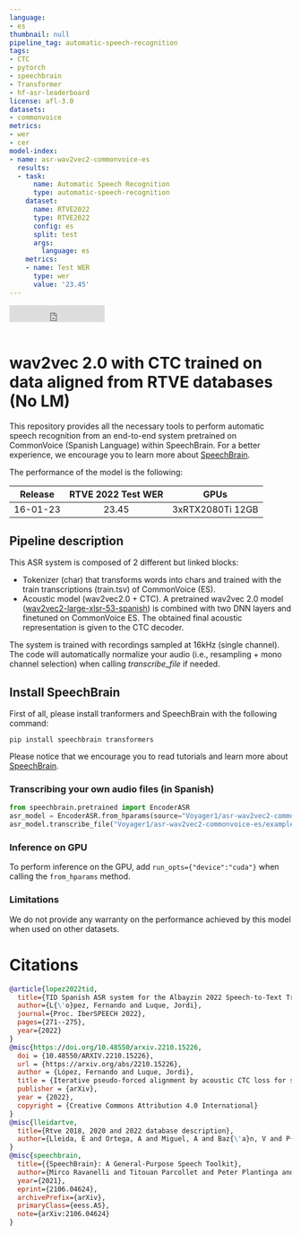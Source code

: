 ```yaml
---
language:
- es
thumbnail: null
pipeline_tag: automatic-speech-recognition
tags:
- CTC
- pytorch
- speechbrain
- Transformer
- hf-asr-leaderboard
license: afl-3.0
datasets:
- commonvoice
metrics:
- wer
- cer
model-index:
- name: asr-wav2vec2-commonvoice-es
  results:
  - task:
      name: Automatic Speech Recognition
      type: automatic-speech-recognition
    dataset:
      name: RTVE2022
      type: RTVE2022
      config: es
      split: test
      args:
        language: es
    metrics:
    - name: Test WER
      type: wer
      value: '23.45'
---
```




<iframe src="https://ghbtns.com/github-btn.html?user=speechbrain&repo=speechbrain&type=star&count=true&size=large&v=2" frameborder="0" scrolling="0" width="170" height="30" title="GitHub"></iframe>
<br/><br/>

# wav2vec 2.0 with CTC trained on data aligned from RTVE databases (No LM)

This repository provides all the necessary tools to perform automatic speech
recognition from an end-to-end system pretrained on CommonVoice (Spanish Language) within
SpeechBrain. For a better experience, we encourage you to learn more about
[SpeechBrain](https://speechbrain.github.io).

The performance of the model is the following:

| Release | RTVE 2022 Test WER | GPUs |
|:-------------:|:--------------:| :--------:|
| 16-01-23 | 23.45 | 3xRTX2080Ti 12GB |

## Pipeline description

This ASR system is composed of 2 different but linked blocks:
- Tokenizer (char) that transforms words into chars and trained with
the train transcriptions (train.tsv) of CommonVoice (ES).  
- Acoustic model (wav2vec2.0 + CTC). A pretrained wav2vec 2.0 model ([wav2vec2-large-xlsr-53-spanish](https://huggingface.co/facebook/wav2vec2-large-xlsr-53-spanish)) is combined with two DNN layers and finetuned on CommonVoice ES. 
The obtained final acoustic representation is given to the CTC decoder.

The system is trained with recordings sampled at 16kHz (single channel).
The code will automatically normalize your audio (i.e., resampling + mono channel selection) when calling *transcribe_file* if needed.

## Install SpeechBrain

First of all, please install tranformers and SpeechBrain with the following command:

```
pip install speechbrain transformers
```

Please notice that we encourage you to read tutorials and learn more about
[SpeechBrain](https://speechbrain.github.io).

### Transcribing your own audio files (in Spanish)

```python
from speechbrain.pretrained import EncoderASR
asr_model = EncoderASR.from_hparams(source="Voyager1/asr-wav2vec2-commonvoice-es", savedir="pretrained_models/asr-wav2vec2-commonvoice-es")
asr_model.transcribe_file("Voyager1/asr-wav2vec2-commonvoice-es/example-es.wav")
```
### Inference on GPU
To perform inference on the GPU, add  `run_opts={"device":"cuda"}`  when calling the `from_hparams` method.


### Limitations
We do not provide any warranty on the performance achieved by this model when used on other datasets.


# **Citations**

```bibtex
@article{lopez2022tid,
  title={TID Spanish ASR system for the Albayzin 2022 Speech-to-Text Transcription Challenge},
  author={L{\'o}pez, Fernando and Luque, Jordi},
  journal={Proc. IberSPEECH 2022},
  pages={271--275},
  year={2022}
}
@misc{https://doi.org/10.48550/arxiv.2210.15226,
  doi = {10.48550/ARXIV.2210.15226},
  url = {https://arxiv.org/abs/2210.15226},
  author = {López, Fernando and Luque, Jordi},
  title = {Iterative pseudo-forced alignment by acoustic CTC loss for self-supervised ASR domain adaptation},
  publisher = {arXiv},
  year = {2022},
  copyright = {Creative Commons Attribution 4.0 International}
}
@misc{lleidartve,
  title={Rtve 2018, 2020 and 2022 database description},
  author={Lleida, E and Ortega, A and Miguel, A and Baz{\'a}n, V and P{\'e}rez, C and G{\'o}mez, M and de Prada, A}
}
@misc{speechbrain,
  title={{SpeechBrain}: A General-Purpose Speech Toolkit},
  author={Mirco Ravanelli and Titouan Parcollet and Peter Plantinga and Aku Rouhe and Samuele Cornell and Loren Lugosch and Cem Subakan and Nauman Dawalatabad and Abdelwahab Heba and Jianyuan Zhong and Ju-Chieh Chou and Sung-Lin Yeh and Szu-Wei Fu and Chien-Feng Liao and Elena Rastorgueva and François Grondin and William Aris and Hwidong Na and Yan Gao and Renato De Mori and Yoshua Bengio},
  year={2021},
  eprint={2106.04624},
  archivePrefix={arXiv},
  primaryClass={eess.AS},
  note={arXiv:2106.04624}
}
```

